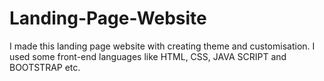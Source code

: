 # Landing-Page-Website
I made this landing page website with creating theme and customisation. I used some front-end languages like HTML, CSS, JAVA SCRIPT and BOOTSTRAP etc.
